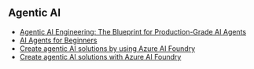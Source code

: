 ## Agentic AI
- [Agentic AI Engineering: The Blueprint for Production-Grade AI Agents](AgenticAIEngineering.md)
- [AI Agents for Beginners](https://github.com/microsoft/ai-agents-for-beginners)
- [Create agentic AI solutions by using Azure AI Foundry](./AIFoundry/README.md)
- [Create agentic AI solutions with Azure AI Foundry](./AgenticSolutions/README.md)
